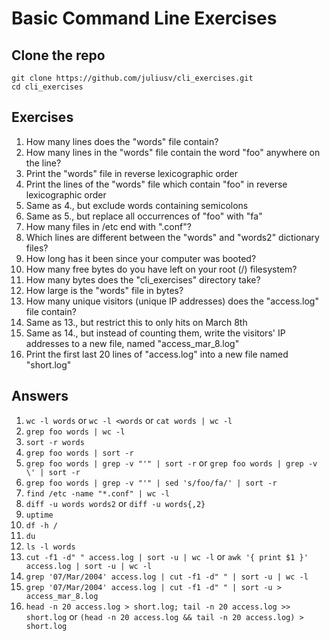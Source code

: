 # Basic Command Line Exercises

## Clone the repo

    git clone https://github.com/juliusv/cli_exercises.git
    cd cli_exercises

## Exercises

1. How many lines does the "words" file contain?
2. How many lines in the "words" file contain the word "foo" anywhere on the line?
3. Print the "words" file in reverse lexicographic order
4. Print the lines of the "words" file which contain "foo" in reverse lexicographic order
5. Same as 4., but exclude words containing semicolons
6. Same as 5., but replace all occurrences of "foo" with "fa"
7. How many files in /etc end with ".conf"?
8. Which lines are different between the "words" and "words2" dictionary files?
9. How long has it been since your computer was booted?
10. How many free bytes do you have left on your root (/) filesystem?
11. How many bytes does the "cli_exercises" directory take?
12. How large is the "words" file in bytes?
13. How many unique visitors (unique IP addresses) does the "access.log" file contain?
14. Same as 13., but restrict this to only hits on March 8th
15. Same as 14., but instead of counting them, write the visitors' IP addresses to a new file, named "access_mar_8.log"
16. Print the first last 20 lines of "access.log" into a new file named "short.log"

## Answers

1. `wc -l words`
      or
   `wc -l <words`
      or
   `cat words | wc -l`
2. `grep foo words | wc -l`
3. `sort -r words`
4. `grep foo words | sort -r`
5. `grep foo words | grep -v "'" | sort -r`
      or
   `grep foo words | grep -v \' | sort -r`
6. `grep foo words | grep -v "'" | sed 's/foo/fa/' | sort -r`
7. `find /etc -name "*.conf" | wc -l`
8. `diff -u words words2`
      or
   `diff -u words{,2}`
9. `uptime`
10. `df -h /`
11. `du`
12. `ls -l words`
13. `cut -f1 -d" " access.log | sort -u | wc -l`
      or
    `awk '{ print $1 }' access.log | sort -u | wc -l`
14. `grep '07/Mar/2004' access.log | cut -f1 -d" " | sort -u | wc -l`
15. `grep '07/Mar/2004' access.log | cut -f1 -d" " | sort -u > access_mar_8.log`
16. `head -n 20 access.log > short.log; tail -n 20 access.log >> short.log`
      or
    `(head -n 20 access.log && tail -n 20 access.log) > short.log`
